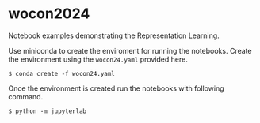 # wocon2024
Notebook examples demonstrating the Representation Learning.

Use miniconda to create the enviroment for running the notebooks. Create the environment using the `wocon24.yaml` provided here.
```
$ conda create -f wocon24.yaml
```

Once the environment is created run the notebooks with following command.
```
$ python -m jupyterlab
```
